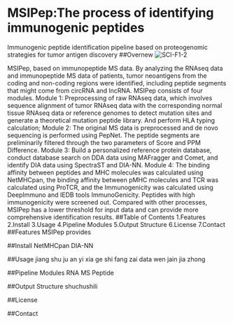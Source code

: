 # MSIPep:The process of identifying immunogenic peptides
Immunogenic peptide identification pipeline based on proteogenomic strategies for tumor antigen discovery
##Overnew
![SCI-F1-2](https://github.com/user-attachments/assets/e3e69796-1b73-45c7-84e7-eeb90e8fb8e0)

MSIPep, based on immunopeptide MS data. By analyzing the RNAseq data and immunopeptide MS data of patients, tumor neoantigens from the coding and non-coding regions were identified, including peptide segments that might come from circRNA and lncRNA. MSIPep consists of four modules. Module 1: Preprocessing of raw RNAseq data, which involves sequence alignment of tumor RNAseq data with the corresponding normal tissue RNAseq data or reference genomes to detect mutation sites and generate a theoretical mutation peptide library. And perform HLA typing calculation; Module 2: The original MS data is preprocessed and de novo sequencing is performed using PepNet. The peptide segments are preliminarily filtered through the two parameters of Score and PPM Difference. Module 3: Build a personalized reference protein database, conduct database search on DDA data using MAFragger and Comet, and identify DIA data using SpectraST and DIA-NN. Module 4: The binding affinity between peptides and MHC molecules was calculated using NetMHCpan, the binding affinity between pMHC molecules and TCR was calculated using ProTCR, and the Immunogenicity was calculated using DeepImmuno and IEDB tools ImmunoGenicity. Peptides with high immunogenicity were screened out. Compared with other processes, MSIPep has a lower threshold for input data and can provide more comprehensive identification results.
##Table of Contents
1.Features
2.Install
3.Usage
4.Pipeline Modules
5.Output Structure
6.License
7.Contact
##Features
MSIPep provides

##Install
NetMHCpan 
DIA-NN

##Usage
jiang shu ju an yi xia ge shi fang zai data wen jain jia zhong 

##Pipeline Modules
RNA
MS
Peptide

##Output Structure
shuchushili 

##License

##Contact
